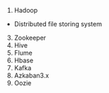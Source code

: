 1. Hadoop
  - Distributed file storing system
3. Zookeeper
4. Hive
5. Flume
6. Hbase
7. Kafka
8. Azkaban3.x
9. Oozie
